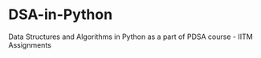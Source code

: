 # DSA-in-Python
Data Structures and Algorithms in Python as a part of PDSA course - IITM Assignments
